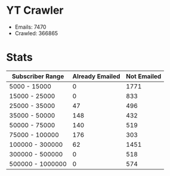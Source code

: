 # YT Crawler
- Emails: 7470
- Crawled: 366865

# Stats
| Subscriber Range  | Already Emailed | Not Emailed |
|-------|-------|-------|
| 5000 - 15000 | 0 | 1771 |
| 15000 - 25000 | 0 | 833 |
| 25000 - 35000 | 47 | 496 |
| 35000 - 50000 | 148 | 432 |
| 50000 - 75000 | 140 | 519 |
| 75000 - 100000 | 176 | 303 |
| 100000 - 300000 | 62 | 1451 |
| 300000 - 500000 | 0 | 518 |
| 500000 - 1000000 | 0 | 574 |
